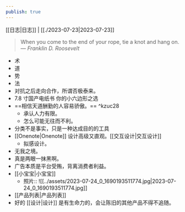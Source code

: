 ```yaml
---
publish: true
---
```

[[日志|日志]] | [[./2023-07-23|2023-07-23]]  
> When you come to the end of your rope, tie a knot and hang on.    
> — <cite>Franklin D. Roosevelt</cite>  
  
- 术  
- 道  
- 势  
- 法  
- 对抗之后走向合作，所谓否极泰来。  
- 7.8 寸国产电纸书 你的小六边形之选  
- ==相信天道酬勤的人容易骄傲。== ^kzuc28  
	- 承认人力有限。  
	- 怎么可能无往而不利。  
- 分类不是事实，只是一种达成目的的工具  
- [[Onenote|Onenote]] 设计高级又直观。[[交互设计|交互设计]]  
	- 拟感设计。  
- 无我之境。  
- 真是两眼一抹黑啊。  
- 广告本质是平台受贿，背离消费者利益。  
- [[小宝宝|小宝宝]]  
	- 照片:: ![[../assets/2023-07-24_0_1690193511774.jpg|2023-07-24_0_1690193511774.jpg]]  
- [[产品列表|产品列表]]  
- 好的 [[设计|设计]] 是有生命力的，会让陈旧的其他产品不得不追随。  

